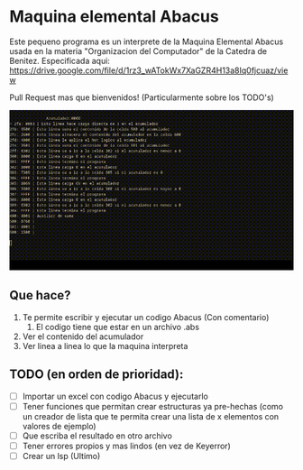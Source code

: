 # Maquina elemental Abacus
Este pequeno programa es un interprete de la Maquina Elemental Abacus usada en la materia "Organizacion del Computador" de la Catedra de Benitez. Especificada aqui: https://drive.google.com/file/d/1rz3_wATokWx7XaGZR4H13a8Iq0fjcuaz/view

Pull Request mas que  bienvenidos! (Particularmente sobre los TODO's)

![Demostracion](demo.gif)

## Que hace?
1. Te permite escribir y ejecutar un codigo Abacus (Con comentario)
	1. El codigo tiene que estar en un archivo .abs
2. Ver el contenido del acumulador
3. Ver linea a linea lo que la maquina interpreta

## TODO (en orden de prioridad):
- [ ] Importar un excel con codigo Abacus y ejecutarlo
- [ ] Tener funciones que permitan crear estructuras ya pre-hechas (como un creador de lista que te permita crear una lista de x elementos con valores de ejemplo)
- [ ] Que escriba el resultado en otro archivo
- [ ] Tener errores propios y mas lindos (en vez de Keyerror)
- [ ] Crear un lsp (Ultimo)
